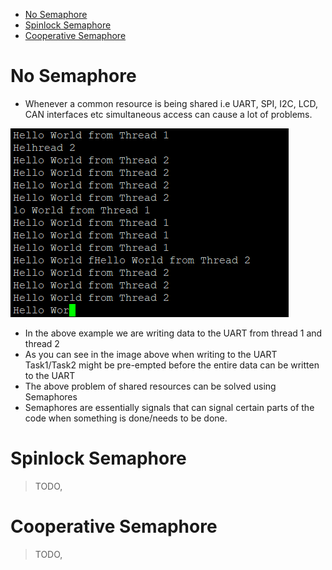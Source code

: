 - [No Semaphore](#no-semaphore)
- [Spinlock Semaphore](#spinlock-semaphore)
- [Cooperative Semaphore](#cooperative-semaphore)

# No Semaphore

- Whenever a common resource is being shared i.e UART, SPI, I2C, LCD, CAN interfaces etc simultaneous access can cause a lot of problems.

![No Semphore for UART](images/example1_no_semaphore.PNG)

- In the above example we are writing data to the UART from thread 1 and thread 2
- As you can see in the image above when writing to the UART Task1/Task2 might be pre-empted before the entire data can be written to the UART
- The above problem of shared resources can be solved using Semaphores
- Semaphores are essentially signals that can signal certain parts of the code when something is done/needs to be done.

# Spinlock Semaphore

> TODO,

# Cooperative Semaphore

> TODO,
